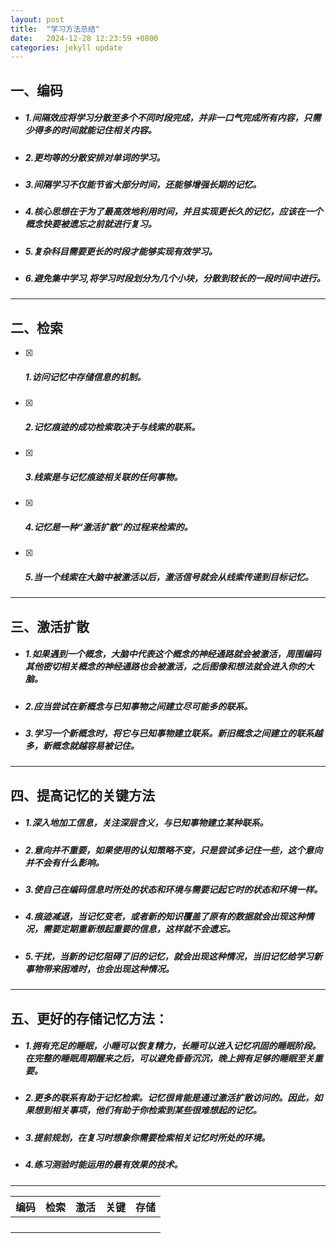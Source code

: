 ```yaml
---
layout: post
title:  "学习方法总结"
date:   2024-12-28 12:23:59 +0800
categories: jekyll update
---
```


## 一、**编码**

- ##### *1.间隔效应将学习分散至多个不同时段完成，并非一口气完成所有内容，只需少得多的时间就能记住相关内容。*

- ##### *2.更均等的分散安排对单词的学习。*

- ##### *3.间隔学习不仅能节省大部分时间，还能够增强长期的记忆。*

- ##### *4.核心思想在于为了最高效地利用时间，并且实现更长久的记忆，应该在一个概念快要被遗忘之前就进行复习。*

- ##### *5.复杂科目需要更长的时段才能够实现有效学习。*

- ##### *6.避免集中学习,将学习时段划分为几个小块，分散到较长的一段时间中进行。*
---
## 二、**检索**

- [x] ##### *1.访问记忆中存储信息的机制。*

- [x] ##### *2.记忆痕迹的成功检索取决于与线索的联系。*

- [x] ##### *3.线索是与记忆痕迹相关联的任何事物。*

- [x] ##### *4.记忆是一种“激活扩散”的过程来检索的。*

- [x] ##### *5.当一个线索在大脑中被激活以后，激活信号就会从线索传递到目标记忆。*
---
## 三、**激活扩散**

- ##### *1.如果遇到一个概念，大脑中代表这个概念的神经通路就会被激活，周围编码其他密切相关概念的神经通路也会被激活，之后图像和想法就会进入你的大脑。*

- ##### *2.应当尝试在新概念与已知事物之间建立尽可能多的联系。*

- ##### *3.学习一个新概念时，将它与已知事物建立联系。新旧概念之间建立的联系越多，新概念就越容易被记住。*
---
## 四、**提高记忆的关键方法**

- ##### *1.深入地加工信息，关注深层含义，与已知事物建立某种联系。*

- ##### *2.意向并不重要，如果使用的认知策略不变，只是尝试多记住一些，这个意向并不会有什么影响。*

- ##### *3.使自己在编码信息时所处的状态和环境与需要记起它时的状态和环境一样。*

- ##### *4.痕迹减退，当记忆变老，或者新的知识覆盖了原有的数据就会出现这种情况，需要定期重新想起重要的信息，这样就不会遗忘。*

- ##### *5.干扰，当新的记忆阻碍了旧的记忆，就会出现这种情况，当旧记忆给学习新事物带来困难时，也会出现这种情况。*
---
## 五、**更好的存储记忆方法：**

- ##### *1.拥有充足的睡眠，小睡可以恢复精力，长睡可以进入记忆巩固的睡眠阶段。在完整的睡眠周期醒来之后，可以避免昏昏沉沉，晚上拥有足够的睡眠至关重要。*

- ##### *2.更多的联系有助于记忆检索。记忆很肯能是通过激活扩散访问的。因此，如果想到相关事项，他们有助于你检索到某些很难想起的记忆。*

- ##### *3.提前规划，在复习时想象你需要检索相关记忆时所处的环境。*

- ##### *4.练习测验时能运用的最有效果的技术。*

---
| 编码 | 检索 | 激活 | 关键 | 存储 |
| :--: | :--: | :--: | :--: | :--: |
|      |      |      |      |      |
|  |  |  |      |      |
|  |  |      |  |      |
|      |       |      |       |       |









